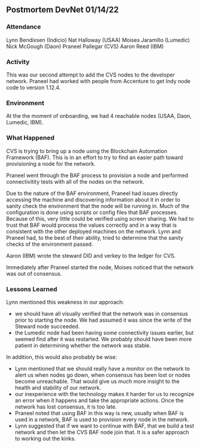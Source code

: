 ## Postmortem DevNet 01/14/22

### Attendance

Lynn Bendixsen (Indicio)
Nat Halloway (USAA)
Moises Jaramillo (Lumedic)
Nick McGough (Daon)
Praneel Pallegar (CVS)
Aaron Reed (IBM)

### Activity

This was our second attempt to add the CVS nodes to the developer network.  Praneel had worked with people from Accenture to get Indy node code to version 1.12.4.

### Environment

At the the moment of onboarding, we had 4 reachable nodes (USAA, Daon, Lumedic, IBM).

### What Happened

CVS is trying to bring up a node using the Blockchain Automation Framework (BAF).  This is in an effort to try to find an easier path toward provisioning a node for the network.

Praneel went through the BAF process to provision a node and performed connectivitity tests with all of the nodes on the network.

Due to the nature of the BAF environment, Praneel had issues directly accessing the machine and discovering information about it in order to sanity check the environment that the node will be running in.  Much of the configuration is done using scripts or config files that BAF processes.  Because of this, very little could be verified using screen sharing.  We had to trust that BAF would process the values correctly and in a way that is consistent with the other deployed machines on the network.  Lynn and Praneel had, to the best of their ability, tried to determine that the sanity checks of the environment passed.

Aaron (IBM) wrote the steward DID and verkey to the ledger for CVS.

Immediately after Praneel started the node, Moises noticed that the network was out of consensus.

### Lessons Learned

Lynn mentioned this weakness in our approach:

* we should have all visually verified that the network was in consensus prior to starting the node.  We had assumed it was since the write of the Steward node succeeded.
* the Lumedic node had been having some connectivity issues earlier, but seemed find after it was restarted.  We probably should have been more patient in determining whether the network was stable.

In addition, this would also probably be wise:

* Lynn mentioned that we should really have a monitor on the network to alert us when nodes go down, when consensus has been lost or nodes become unreachable.  That would give us much more insight to the health and stability of our network.
* our inexperience with the technology makes it harder for us to recognize an error when it happens and take the appropriate actions.  Once the network has lost consensus, it is too late.
* Praneel noted that using BAF in this way is new, usually when BAF is used in a network, BAF is used to provision every node in the network.
* Lynn suggested that if we want to continue with BAF, that we build a test network and then let the CVS BAF node join that.  It is a safer approach to working out the kinks.